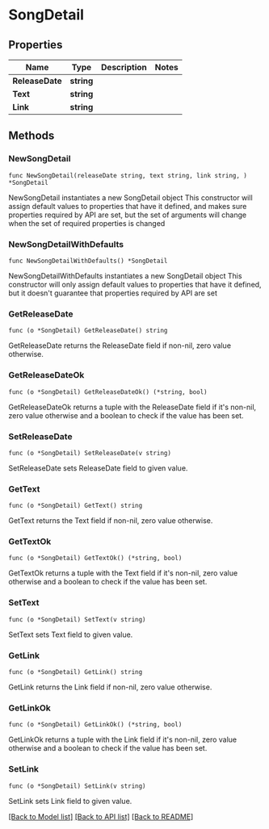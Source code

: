 # SongDetail

## Properties

Name | Type | Description | Notes
------------ | ------------- | ------------- | -------------
**ReleaseDate** | **string** |  | 
**Text** | **string** |  | 
**Link** | **string** |  | 

## Methods

### NewSongDetail

`func NewSongDetail(releaseDate string, text string, link string, ) *SongDetail`

NewSongDetail instantiates a new SongDetail object
This constructor will assign default values to properties that have it defined,
and makes sure properties required by API are set, but the set of arguments
will change when the set of required properties is changed

### NewSongDetailWithDefaults

`func NewSongDetailWithDefaults() *SongDetail`

NewSongDetailWithDefaults instantiates a new SongDetail object
This constructor will only assign default values to properties that have it defined,
but it doesn't guarantee that properties required by API are set

### GetReleaseDate

`func (o *SongDetail) GetReleaseDate() string`

GetReleaseDate returns the ReleaseDate field if non-nil, zero value otherwise.

### GetReleaseDateOk

`func (o *SongDetail) GetReleaseDateOk() (*string, bool)`

GetReleaseDateOk returns a tuple with the ReleaseDate field if it's non-nil, zero value otherwise
and a boolean to check if the value has been set.

### SetReleaseDate

`func (o *SongDetail) SetReleaseDate(v string)`

SetReleaseDate sets ReleaseDate field to given value.


### GetText

`func (o *SongDetail) GetText() string`

GetText returns the Text field if non-nil, zero value otherwise.

### GetTextOk

`func (o *SongDetail) GetTextOk() (*string, bool)`

GetTextOk returns a tuple with the Text field if it's non-nil, zero value otherwise
and a boolean to check if the value has been set.

### SetText

`func (o *SongDetail) SetText(v string)`

SetText sets Text field to given value.


### GetLink

`func (o *SongDetail) GetLink() string`

GetLink returns the Link field if non-nil, zero value otherwise.

### GetLinkOk

`func (o *SongDetail) GetLinkOk() (*string, bool)`

GetLinkOk returns a tuple with the Link field if it's non-nil, zero value otherwise
and a boolean to check if the value has been set.

### SetLink

`func (o *SongDetail) SetLink(v string)`

SetLink sets Link field to given value.



[[Back to Model list]](../README.md#documentation-for-models) [[Back to API list]](../README.md#documentation-for-api-endpoints) [[Back to README]](../README.md)


